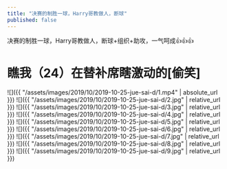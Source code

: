 ```yaml
---
title: "决赛的制胜一球，Harry哥教做人，断球"
published: false
---
```

决赛的制胜一球，Harry哥教做人，断球+组织+助攻，一气呵成👍👍👍

# 瞧我（24）在替补席瞎激动的[偷笑]



![]({{ "/assets/images/2019/10/2019-10-25-jue-sai-d/1.mp4" | absolute_url }})
![]({{ "/assets/images/2019/10/2019-10-25-jue-sai-d/2.jpg" | relative_url }})
![]({{ "/assets/images/2019/10/2019-10-25-jue-sai-d/3.jpg" | relative_url }})
![]({{ "/assets/images/2019/10/2019-10-25-jue-sai-d/4.jpg" | relative_url }})
![]({{ "/assets/images/2019/10/2019-10-25-jue-sai-d/5.jpg" | relative_url }})
![]({{ "/assets/images/2019/10/2019-10-25-jue-sai-d/6.jpg" | relative_url }})
![]({{ "/assets/images/2019/10/2019-10-25-jue-sai-d/7.jpg" | relative_url }})
![]({{ "/assets/images/2019/10/2019-10-25-jue-sai-d/8.jpg" | relative_url }})
![]({{ "/assets/images/2019/10/2019-10-25-jue-sai-d/9.jpg" | relative_url }})
